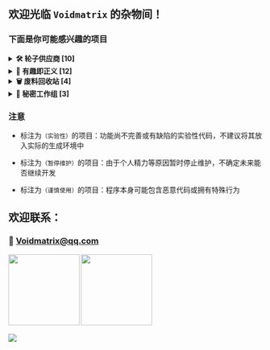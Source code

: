 ## 欢迎光临 `Voidmatrix` 的杂物间！

### 下面是你可能感兴趣的项目

<details>
    <summary><strong>🛠 轮子供应商 [10]</strong></summary>

- [【EtherEngine】简明易用的 Lua 跨平台游戏接口](https://github.com/VoidmatrixHeathcliff/EtherEngine)
[![](https://img.shields.io/github/stars/VoidmatrixHeathcliff/EtherEngine.svg?&label=★&labelColor=orange&color=yellow)](https://github.com/VoidmatrixHeathcliff/EtherEngine/stargazers)
[![](https://img.shields.io/github/forks/VoidmatrixHeathcliff/EtherEngine.svg?&label=ி&labelColor=green&color=blue)](https://github.com/VoidmatrixHeathcliff/EtherEngine/network/members)

- [【DreamFramework】高效强大的 Lua 视觉小说游戏框架](https://github.com/VoidmatrixHeathcliff/Dream)
[![](https://img.shields.io/github/stars/VoidmatrixHeathcliff/Dream.svg?&label=★&labelColor=orange&color=yellow)](https://github.com/VoidmatrixHeathcliff/Dream/stargazers)
[![](https://img.shields.io/github/forks/VoidmatrixHeathcliff/Dream.svg?&label=ி&labelColor=green&color=blue)](https://github.com/VoidmatrixHeathcliff/Dream/network/members)


- [【LuaLibs】Lua 模块合集 • 让 Lua 再次伟大](https://github.com/VoidmatrixHeathcliff/LuaLibs)
[![](https://img.shields.io/github/stars/VoidmatrixHeathcliff/LuaLibs.svg?&label=★&labelColor=orange&color=yellow)](https://github.com/VoidmatrixHeathcliff/LuaLibs/stargazers)
[![](https://img.shields.io/github/forks/VoidmatrixHeathcliff/LuaLibs.svg?&label=ி&labelColor=green&color=blue)](https://github.com/VoidmatrixHeathcliff/LuaLibs/network/members)

- [【QGame】轻量级跨平台 Lua 游戏库`（暂停维护）`](https://github.com/VoidmatrixHeathcliff/QGame)
[![](https://img.shields.io/github/stars/VoidmatrixHeathcliff/QGame.svg?&label=★&labelColor=orange&color=yellow)](https://github.com/VoidmatrixHeathcliff/QGame/stargazers)
[![](https://img.shields.io/github/forks/VoidmatrixHeathcliff/QGame.svg?&label=ி&labelColor=green&color=blue)](https://github.com/VoidmatrixHeathcliff/QGame/network/members)

- [【BacklightEngine】基于Unity的视觉小说游戏开发框架`（暂停维护）`](https://github.com/VoidmatrixHeathcliff/BacklightEngine)
[![](https://img.shields.io/github/stars/VoidmatrixHeathcliff/BacklightEngine.svg?&label=★&labelColor=orange&color=yellow)](https://github.com/VoidmatrixHeathcliff/BacklightEngine/stargazers)
[![](https://img.shields.io/github/forks/VoidmatrixHeathcliff/BacklightEngine.svg?&label=ி&labelColor=green&color=blue)](https://github.com/VoidmatrixHeathcliff/BacklightEngine/network/members)

- [【OpenChat】轻量级公共聊天室前后端](https://github.com/VoidmatrixHeathcliff/OpenChat)
[![](https://img.shields.io/github/stars/VoidmatrixHeathcliff/OpenChat.svg?&label=★&labelColor=orange&color=yellow)](https://github.com/VoidmatrixHeathcliff/OpenChat/stargazers)
[![](https://img.shields.io/github/forks/VoidmatrixHeathcliff/OpenChat.svg?&label=ி&labelColor=green&color=blue)](https://github.com/VoidmatrixHeathcliff/OpenChat/network/members)

- [【EasyDrawXML】使用 XML 进行快速绘图的浏览器底层模型`（实验性）`](https://github.com/VoidmatrixHeathcliff/EasyDrawXML)
[![](https://img.shields.io/github/stars/VoidmatrixHeathcliff/EasyDrawXML.svg?&label=★&labelColor=orange&color=yellow)](https://github.com/VoidmatrixHeathcliff/EasyDrawXML/stargazers)
[![](https://img.shields.io/github/forks/VoidmatrixHeathcliff/EasyDrawXML.svg?&label=ி&labelColor=green&color=blue)](https://github.com/VoidmatrixHeathcliff/EasyDrawXML/network/members)

- [【BytecodeMachine】挑战用一天时间编写的字节码解释器`（实验性）`](https://github.com/VoidmatrixHeathcliff/BytecodeMachine)
[![](https://img.shields.io/github/stars/VoidmatrixHeathcliff/BytecodeMachine.svg?&label=★&labelColor=orange&color=yellow)](https://github.com/VoidmatrixHeathcliff/BytecodeMachine/stargazers)
[![](https://img.shields.io/github/forks/VoidmatrixHeathcliff/BytecodeMachine.svg?&label=ி&labelColor=green&color=blue)](https://github.com/VoidmatrixHeathcliff/BytecodeMachine/network/members)

- [【CatteryCloud】Vue + Node.js 实现的 FTP 客户端和服务器`（暂停维护）`](https://github.com/VoidmatrixHeathcliff/CatteryCloud)
[![](https://img.shields.io/github/stars/VoidmatrixHeathcliff/CatteryCloud.svg?&label=★&labelColor=orange&color=yellow)](https://github.com/VoidmatrixHeathcliff/CatteryCloud/stargazers)
[![](https://img.shields.io/github/forks/VoidmatrixHeathcliff/CatteryCloud.svg?&label=ி&labelColor=green&color=blue)](https://github.com/VoidmatrixHeathcliff/CatteryCloud/network/members)

- [【SpeechSynthesis】Python 实现的百度语音合成助手客户端](https://github.com/VoidmatrixHeathcliff/SpeechSynthesis)
[![](https://img.shields.io/github/stars/VoidmatrixHeathcliff/SpeechSynthesis.svg?&label=★&labelColor=orange&color=yellow)](https://github.com/VoidmatrixHeathcliff/SpeechSynthesis/stargazers)
[![](https://img.shields.io/github/forks/VoidmatrixHeathcliff/SpeechSynthesis.svg?&label=ி&labelColor=green&color=blue)](https://github.com/VoidmatrixHeathcliff/SpeechSynthesis/network/members)

</details>

<details>
    <summary><strong>🎈 有趣即正义 [12]</strong></summary>

- [【Cataclysm-TLS】《大灾变：最后避难所》模拟策略游戏](https://github.com/VoidmatrixHeathcliff/Cataclysm-TLS)
[![](https://img.shields.io/github/stars/VoidmatrixHeathcliff/Cataclysm-TLS.svg?&label=★&labelColor=orange&color=yellow)](https://github.com/VoidmatrixHeathcliff/Cataclysm-TLS/stargazers)
[![](https://img.shields.io/github/forks/VoidmatrixHeathcliff/Cataclysm-TLS.svg?&label=ி&labelColor=green&color=blue)](https://github.com/VoidmatrixHeathcliff/Cataclysm-TLS/network/members)

- [【DRDFramework】数据驱动的 Roguelike 地牢风格游戏框架](https://github.com/VoidmatrixHeathcliff/DRDFramework)
[![](https://img.shields.io/github/stars/VoidmatrixHeathcliff/DRDFramework.svg?&label=★&labelColor=orange&color=yellow)](https://github.com/VoidmatrixHeathcliff/DRDFramework/stargazers)
[![](https://img.shields.io/github/forks/VoidmatrixHeathcliff/DRDFramework.svg?&label=ி&labelColor=green&color=blue)](https://github.com/VoidmatrixHeathcliff/DRDFramework/network/members)

- [【EtherWorkCollection】EtherEngine 作品集](https://github.com/VoidmatrixHeathcliff/EtherWorkCollection)
[![](https://img.shields.io/github/stars/VoidmatrixHeathcliff/EtherWorkCollection.svg?&label=★&labelColor=orange&color=yellow)](https://github.com/VoidmatrixHeathcliff/EtherWorkCollection/stargazers)
[![](https://img.shields.io/github/forks/VoidmatrixHeathcliff/EtherWorkCollection.svg?&label=ி&labelColor=green&color=blue)](https://github.com/VoidmatrixHeathcliff/EtherWorkCollection/network/members)

- [【ChromeHacker】针对 Chrome 浏览器的病毒`（谨慎使用）`](https://github.com/VoidmatrixHeathcliff/ChromeHacker)
[![](https://img.shields.io/github/stars/VoidmatrixHeathcliff/ChromeHacker.svg?&label=★&labelColor=orange&color=yellow)](https://github.com/VoidmatrixHeathcliff/ChromeHacker/stargazers)
[![](https://img.shields.io/github/forks/VoidmatrixHeathcliff/ChromeHacker.svg?&label=ி&labelColor=green&color=blue)](https://github.com/VoidmatrixHeathcliff/ChromeHacker/network/members)

- [【EroCoolSpider】EroCool 漫画图集网站爬虫](https://github.com/VoidmatrixHeathcliff/EroCoolSpider)
[![](https://img.shields.io/github/stars/VoidmatrixHeathcliff/EroCoolSpider.svg?&label=★&labelColor=orange&color=yellow)](https://github.com/VoidmatrixHeathcliff/EroCoolSpider/stargazers)
[![](https://img.shields.io/github/forks/VoidmatrixHeathcliff/EroCoolSpider.svg?&label=ி&labelColor=green&color=blue)](https://github.com/VoidmatrixHeathcliff/EroCoolSpider/network/members)

- [【eLloHOrwlD】用最繁琐的方式输出 Hello World](https://github.com/VoidmatrixHeathcliff/eLloHOrwlD)
[![](https://img.shields.io/github/stars/VoidmatrixHeathcliff/eLloHOrwlD.svg?&label=★&labelColor=orange&color=yellow)](https://github.com/VoidmatrixHeathcliff/eLloHOrwlD/stargazers)
[![](https://img.shields.io/github/forks/VoidmatrixHeathcliff/eLloHOrwlD.svg?&label=ி&labelColor=green&color=blue)](https://github.com/VoidmatrixHeathcliff/eLloHOrwlD/network/members)

- [【DaveEncrypt】使用 “歪比巴卜” 对字符串进行加密](https://github.com/VoidmatrixHeathcliff/DaveEncrypt)
[![](https://img.shields.io/github/stars/VoidmatrixHeathcliff/DaveEncrypt.svg?&label=★&labelColor=orange&color=yellow)](https://github.com/VoidmatrixHeathcliff/DaveEncrypt/stargazers)
[![](https://img.shields.io/github/forks/VoidmatrixHeathcliff/DaveEncrypt.svg?&label=ி&labelColor=green&color=blue)](https://github.com/VoidmatrixHeathcliff/DaveEncrypt/network/members)

- [【DeepSpaceHero】经典飞机大战弹幕射击游戏](https://github.com/VoidmatrixHeathcliff/DeepSpaceHero)
[![](https://img.shields.io/github/stars/VoidmatrixHeathcliff/DeepSpaceHero.svg?&label=★&labelColor=orange&color=yellow)](https://github.com/VoidmatrixHeathcliff/DeepSpaceHero/stargazers)
[![](https://img.shields.io/github/forks/VoidmatrixHeathcliff/DeepSpaceHero.svg?&label=ி&labelColor=green&color=blue)](https://github.com/VoidmatrixHeathcliff/DeepSpaceHero/network/members)

- [【Dragon-Knight】《巨龙与骑士》EtherEngine 示例游戏](https://github.com/VoidmatrixHeathcliff/Dragon-Knight)
[![](https://img.shields.io/github/stars/VoidmatrixHeathcliff/Dragon-Knight.svg?&label=★&labelColor=orange&color=yellow)](https://github.com/VoidmatrixHeathcliff/Dragon-Knight/stargazers)
[![](https://img.shields.io/github/forks/VoidmatrixHeathcliff/Dragon-Knight.svg?&label=ி&labelColor=green&color=blue)](https://github.com/VoidmatrixHeathcliff/Dragon-Knight/network/members)

- [【CannotCloseMe】一个关不掉且烦人的窗口~`（谨慎使用）`](https://github.com/VoidmatrixHeathcliff/CannotCloseMe)
[![](https://img.shields.io/github/stars/VoidmatrixHeathcliff/CannotCloseMe.svg?&label=★&labelColor=orange&color=yellow)](https://github.com/VoidmatrixHeathcliff/CannotCloseMe/stargazers)
[![](https://img.shields.io/github/forks/VoidmatrixHeathcliff/CannotCloseMe.svg?&label=ி&labelColor=green&color=blue)](https://github.com/VoidmatrixHeathcliff/CannotCloseMe/network/members)

- [【BlueScreen】模拟 Windows 10 系统蓝屏](https://github.com/VoidmatrixHeathcliff/BlueScreen)
[![](https://img.shields.io/github/stars/VoidmatrixHeathcliff/BlueScreen.svg?&label=★&labelColor=orange&color=yellow)](https://github.com/VoidmatrixHeathcliff/BlueScreen/stargazers)
[![](https://img.shields.io/github/forks/VoidmatrixHeathcliff/BlueScreen.svg?&label=ி&labelColor=green&color=blue)](https://github.com/VoidmatrixHeathcliff/BlueScreen/network/members)

- [【AlicePrototype】Python 实现的天气查询、聊天机器人`（暂停维护）`](https://github.com/VoidmatrixHeathcliff/AlicePrototype)
[![](https://img.shields.io/github/stars/VoidmatrixHeathcliff/AlicePrototype.svg?&label=★&labelColor=orange&color=yellow)](https://github.com/VoidmatrixHeathcliff/AlicePrototype/stargazers)
[![](https://img.shields.io/github/forks/VoidmatrixHeathcliff/AlicePrototype.svg?&label=ி&labelColor=green&color=blue)](https://github.com/VoidmatrixHeathcliff/AlicePrototype/network/members)

</details>

<details>
    <summary><strong>🗑 废料回收站 [4]</strong></summary>

- [【GameDeveloperNotes】游戏开发者笔记](https://github.com/VoidmatrixHeathcliff/GameDeveloperNotes)
[![](https://img.shields.io/github/stars/VoidmatrixHeathcliff/GameDeveloperNotes.svg?&label=★&labelColor=orange&color=yellow)](https://github.com/VoidmatrixHeathcliff/GameDeveloperNotes/stargazers)
[![](https://img.shields.io/github/forks/VoidmatrixHeathcliff/GameDeveloperNotes.svg?&label=ி&labelColor=green&color=blue)](https://github.com/VoidmatrixHeathcliff/GameDeveloperNotes/network/members)

- [【LeetcodeEveryday】力扣通关，大厂坐穿](https://github.com/VoidmatrixHeathcliff/LeetcodeEveryday)
[![](https://img.shields.io/github/stars/VoidmatrixHeathcliff/LeetcodeEveryday.svg?&label=★&labelColor=orange&color=yellow)](https://github.com/VoidmatrixHeathcliff/LeetcodeEveryday/stargazers)
[![](https://img.shields.io/github/forks/VoidmatrixHeathcliff/LeetcodeEveryday.svg?&label=ி&labelColor=green&color=blue)](https://github.com/VoidmatrixHeathcliff/LeetcodeEveryday/network/members)

- [【EasyGame】~~会内存泄露的~~ Windows 平台游戏库`（暂停维护）`](https://github.com/VoidmatrixHeathcliff/EasyGame)
[![](https://img.shields.io/github/stars/VoidmatrixHeathcliff/EasyGame.svg?&label=★&labelColor=orange&color=yellow)](https://github.com/VoidmatrixHeathcliff/EasyGame/stargazers)
[![](https://img.shields.io/github/forks/VoidmatrixHeathcliff/EasyGame.svg?&label=ி&labelColor=green&color=blue)](https://github.com/VoidmatrixHeathcliff/EasyGame/network/members)

- [【PackageFilesUtil】二进制文件打包工具`（暂停维护）`](https://github.com/VoidmatrixHeathcliff/PackageFilesUtil)
[![](https://img.shields.io/github/stars/VoidmatrixHeathcliff/PackageFilesUtil.svg?&label=★&labelColor=orange&color=yellow)](https://github.com/VoidmatrixHeathcliff/PackageFilesUtil/stargazers)
[![](https://img.shields.io/github/forks/VoidmatrixHeathcliff/PackageFilesUtil.svg?&label=ி&labelColor=green&color=blue)](https://github.com/VoidmatrixHeathcliff/PackageFilesUtil/network/members)

</details>


<details>
    <summary><strong>🚩 秘密工作组 [3]</strong></summary>

- [【CardinalDevGroup】Cardinal 异世界构建小组](https://github.com/cardinaldevgroup)

- [【UniGal】Galgame 标准大一统计划](https://github.com/Uni-Gal)

- [【OrioleSoftware】Oriole • 墨拓 系统开发组](https://github.com/oriolesoftware)

</details> 


### 注意

+ 标注为`（实验性）`的项目：功能尚不完善或有缺陷的实验性代码，不建议将其放入实际的生成环境中

+ 标注为`（暂停维护）`的项目：由于个人精力等原因暂时停止维护，不确定未来能否继续开发

+ 标注为`（谨慎使用）`的项目：程序本身可能包含恶意代码或拥有特殊行为

## 欢迎联系：

### 📧 Voidmatrix@qq.com

<b>
<image src='https://github-readme-stats.vercel.app/api?username=VoidmatrixHeathcliff&show_icons=true&theme=calm' height= 141></image>
</b>
<b>
<image src='https://github-readme-stats.vercel.app/api/top-langs/?username=VoidmatrixHeathcliff&layout=compact&theme=calm ' height= 141></image>
</b>

<image src='https://github-profile-trophy.vercel.app/?username=VoidmatrixHeathcliff&theme=nord'></image>
